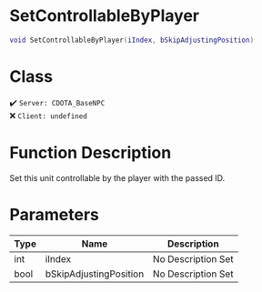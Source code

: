 # SetControllableByPlayer
```lua
void SetControllableByPlayer(iIndex, bSkipAdjustingPosition)
```
# Class
✔️ `Server: CDOTA_BaseNPC`  
❌ `Client: undefined`  

# Function Description
Set this unit controllable by the player with the passed ID.
# Parameters
Type|Name|Description
--|--|--
int|iIndex|No Description Set
bool|bSkipAdjustingPosition|No Description Set
